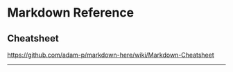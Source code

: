 # Markdown Reference 

## Cheatsheet

https://github.com/adam-p/markdown-here/wiki/Markdown-Cheatsheet

---
